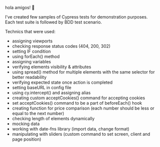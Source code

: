 hola amigos! 👋

I've created few samples of Cypress tests for demonstration purposes. Each test suite is followed by BDD test scenario. 

Technics that were used: 
- assigning viewports
- checking response status codes (404, 200, 302)
- setting IF condition
- using forEach() method
- assigning variables
- verifying elements visibility & attributes
- using spread() method for multiple elements with the same selector for better readability
- verifying expected state once action is completed
- setting baseURL in config file
- using cy.intercept() and assigning alias
- creating custom acceptCookies() command for accepting cookies
- set acceptCookies() command to be a part of beforeEach() hook
- creating function for price comparison (each number should be less or equal to the next number)
- checking length of elements dynamically
- mocking data
- working with date-fns library (import data, change format)
- manipulating with sliders (custom command to set screen, client and page position)